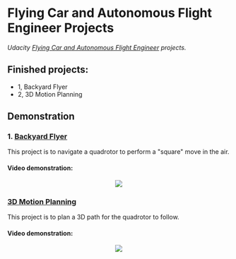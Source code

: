 # Flying Car and Autonomous Flight Engineer Projects

*Udacity [Flying Car and Autonomous Flight Engineer](http://www.udacity.com/flying-car) projects.*

## Finished projects:
- 1, Backyard Flyer 
- 2, 3D Motion Planning

## Demonstration

### 1. [Backyard Flyer](https://github.com/joeyzhong90595/Flying-Car-and-Autonomous-Flight-Engineer-Projects/tree/master/P1-Backyard-Flyer)

This project is to navigate a quadrotor to perform a "square" move in the air. 

#### Video demonstration:

<p align="center">
    <a href="https://youtu.be/qFMppXhhD9A">
  		<img src="./demonstration/P1.gif"/>
    </a>
</p>

### [3D Motion Planning](https://github.com/joeyzhong90595/Flying-Car-and-Autonomous-Flight-Engineer-Projects/tree/master/P2-3D-Motion-Planning)

This project is to plan a 3D path for the quadrotor to follow. 

#### Video demonstration:

<p align="center">
    <a href="https://youtu.be/zRbeXtmMdxE">
  		<img src="./demonstration/P2.gif"/>
    </a>
</p>